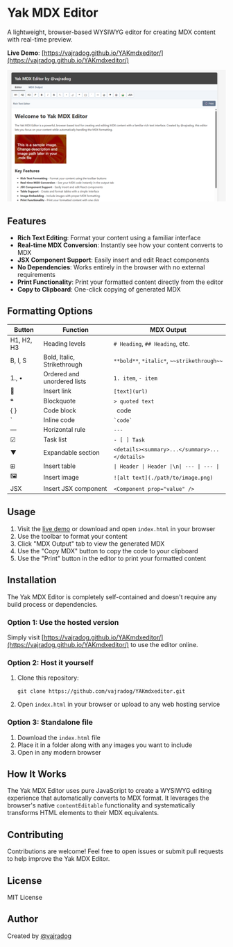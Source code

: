 # Yak MDX Editor

A lightweight, browser-based WYSIWYG editor for creating MDX content with real-time preview.

**Live Demo**: [https://vajradog.github.io/YAKmdxeditor/](https://vajradog.github.io/YAKmdxeditor/)

![Yak MDX Editor Screenshot](./screenshot.png)

## Features

- **Rich Text Editing**: Format your content using a familiar interface
- **Real-time MDX Conversion**: Instantly see how your content converts to MDX
- **JSX Component Support**: Easily insert and edit React components
- **No Dependencies**: Works entirely in the browser with no external requirements
- **Print Functionality**: Print your formatted content directly from the editor
- **Copy to Clipboard**: One-click copying of generated MDX

## Formatting Options

| Button | Function | MDX Output |
|--------|----------|------------|
| H1, H2, H3 | Heading levels | `# Heading`, `## Heading`, etc. |
| B, I, S | Bold, Italic, Strikethrough | `**bold**`, `*italic*`, `~~strikethrough~~` |
| 1., • | Ordered and unordered lists | `1. item`, `- item` |
| 🔗 | Insert link | `[text](url)` |
| ❝ | Blockquote | `> quoted text` |
| { } | Code block | ``` ```code``` ``` |
| ` | Inline code | `` `code` `` |
| ― | Horizontal rule | `---` |
| ☑ | Task list | `- [ ] Task` |
| ▼ | Expandable section | `<details><summary>...</summary>...</details>` |
| ⊞ | Insert table | `\| Header \| Header \|\n\| --- \| --- \|` |
| 🖼️ | Insert image | `![alt text](./path/to/image.png)` |
| JSX | Insert JSX component | `<Component prop="value" />` |

## Usage

1. Visit the [live demo](https://vajradog.github.io/YAKmdxeditor/) or download and open `index.html` in your browser
2. Use the toolbar to format your content
3. Click "MDX Output" tab to view the generated MDX
4. Use the "Copy MDX" button to copy the code to your clipboard
5. Use the "Print" button in the editor to print your formatted content

## Installation

The Yak MDX Editor is completely self-contained and doesn't require any build process or dependencies.

### Option 1: Use the hosted version

Simply visit [https://vajradog.github.io/YAKmdxeditor/](https://vajradog.github.io/YAKmdxeditor/) to use the editor online.

### Option 2: Host it yourself

1. Clone this repository:
   ```
   git clone https://github.com/vajradog/YAKmdxeditor.git
   ```

2. Open `index.html` in your browser or upload to any web hosting service

### Option 3: Standalone file

1. Download the `index.html` file
2. Place it in a folder along with any images you want to include
3. Open in any modern browser

## How It Works

The Yak MDX Editor uses pure JavaScript to create a WYSIWYG editing experience that automatically converts to MDX format. It leverages the browser's native `contentEditable` functionality and systematically transforms HTML elements to their MDX equivalents.

## Contributing

Contributions are welcome! Feel free to open issues or submit pull requests to help improve the Yak MDX Editor.

## License

MIT License

## Author

Created by [@vajradog](https://github.com/vajradog)